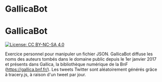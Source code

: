# GallicaBot

GallicaBot
===

[![License: CC BY-NC-SA 4.0](https://img.shields.io/badge/License-CC%20BY--NC--SA%204.0-lightgrey.svg)](https://creativecommons.org/licenses/by-nc-sa/4.0/)

Exercice personnel pour manipuler un fichier JSON. 
GallicaBot diffuse les noms des auteurs tombés dans le domaine public depuis le 1er janvier 2017 et présents dans Gallica, la bibliothèque numérique de la BnF (https://gallica.bnf.fr/). Les tweets Twitter sont aléatoirement générés grâce à tracery.js, à raison d'un tweet par jour.